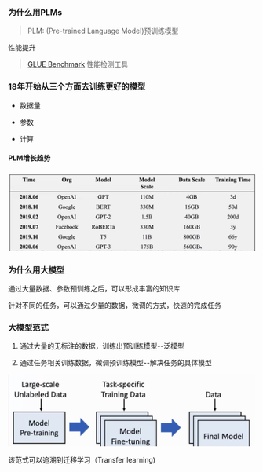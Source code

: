 ### 为什么用PLMs

> PLM: (Pre-trained Language Model)预训练模型

性能提升

> [GLUE Benchmark](https://gluebenchmark.com/) 性能检测工具

### 18年开始从三个方面去训练更好的模型

- 数据量
  
- 参数
  
- 计算

#### PLM增长趋势

![PLM增长速度](/images/plm-growth.png)

 ### 为什么用大模型
 
通过大量数据、参数预训练之后，可以形成丰富的知识库

针对不同的任务，可以通过少量的数据，微调的方式，快速的完成任务

### 大模型范式

1. 通过大量的无标注的数据，训练出预训练模型--泛模型

2. 通过任务相关训练数据，微调预训练模型--解决任务的具体模型

![大模型范式](/images/model-fine-tuning.png)

该范式可以追溯到迁移学习（Transfer learning)


